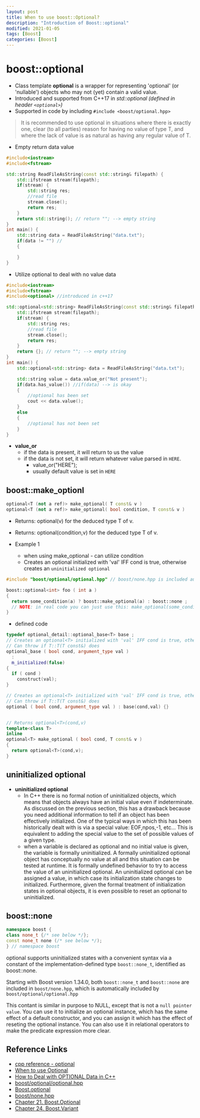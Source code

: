 ```yaml
---
layout: post
title: When to use boost::Optional?
description: "Introduction of Boost::optional"
modified: 2021-01-05
tags: [Boost]
categories: [Boost]
---
```


# boost::optional
- Class template **optional** is a wrapper for representing 'optional' (or 'nullable') objects who may not (yet) contain a valid value. 
- Introduced and supported from C++17 in *std::optional* *(defined in header `<optional>`)*  
- Supported in code by including `#include <boost/optional.hpp>`
> It is recommended to use optional<T> in situations where there is exactly one, clear (to all parties) reason for having no value of type T, and where the lack of value is as natural as having any regular value of T.




- Empty return data value

```c++
#include<iostream>
#include<fstream>

std::string ReadFileAsString(const std::string& filepath) {
    std::ifstream stream(filepath);
    if(stream) {
        std::string res;
        //read file
        stream.close();
        return res;
    }
    return std::string(); // return ""; --> empty string
}
int main() {
    std::string data = ReadFileAsString("data.txt");
    if(data != "") // 
    {

    }
}
```

- Utilize optional to deal with no value data

```c++
#include<iostream>
#include<fstream>
#include<optional> //introduced in c++17

std::optional<std::string> ReadFileAsString(const std::string& filepath) {
    std::ifstream stream(filepath);
    if(stream) {
        std::string res;
        //read file
        stream.close();
        return res;
    }
    return {}; // return ""; --> empty string
}
int main() {
    std::optional<std::string> data = ReadFileAsString("data.txt");

    std::string value = data.value_or("Not present");
    if(data.has_value()) //if(data) --> is okay
    {
        //optional has been set
        cout << data.value();
    }
    else 
    {
        //optional has not been set
    }
}
```
- **value_or**
    - if the data is present, it will return to us the value
    - if the data is not set, it will return whatever value parsed in `HERE`.
        - value_or("HERE");
        - usually default value is set in `HERE`



## boost::make_optionl

```c++
optional<T (not a ref)> make_optional( T const& v )
optional<T (not a ref)> make_optional( bool condition, T const& v )
```
- Returns: optional<T>(v) for the deduced type T of v.
- Returns: optional<T>(condition,v) for the deduced type T of v.

- Example 1
    - when using make_optional - can utilize condition
    - Creates an optional<T> initialized with 'val' IFF cond is true, otherwise creates an `uninitialized optional`  

    
```cpp
#include "boost/optional/optional.hpp" // boost/none.hpp is included automatically

boost::optional<int> foo ( int a )
{
  return some_condition(a) ? boost::make_optional(a) : boost::none ; 
  // NOTE: in real code you can just use this: make_optional(some_condition(a), a) 
}
```

- defined code 

```cpp
typedef optional_detail::optional_base<T> base ;
// Creates an optional<T> initialized with 'val' IFF cond is true, otherwise creates an uninitialzed optional<T>.
// Can throw if T::T(T const&) does
optional_base ( bool cond, argument_type val )
  :
  m_initialized(false)
{
  if ( cond )
    construct(val);
}

// Creates an optional<T> initialized with 'val' IFF cond is true, otherwise creates an uninitialized optional.
// Can throw if T::T(T const&) does
optional ( bool cond, argument_type val ) : base(cond,val) {}


// Returns optional<T>(cond,v)
template<class T>
inline
optional<T> make_optional ( bool cond, T const& v )
{
  return optional<T>(cond,v);
}
```
## uninitialized optional
- **uninitialized optional**
    - In C++ there is no formal notion of uninitialized objects, which means that objects always have an initial value even if indeterminate. As discussed on the previous section, this has a drawback because you need additional information to tell if an object has been effectively initialized. One of the typical ways in which this has been historically dealt with is via a special value: EOF,npos,-1, etc... This is equivalent to adding the special value to the set of possible values of a given type.  
    - when a variable is declared as optional<T> and no initial value is given, the variable is formally uninitialized. A formally uninitialized optional object has conceptually no value at all and this situation can be tested at runtime. It is formally undefined behavior to try to access the value of an uninitialized optional. An uninitialized optional can be assigned a value, in which case its initialization state changes to initialized. Furthermore, given the formal treatment of initialization states in optional objects, it is even possible to reset an optional to uninitialized.
## boost::none

```c++
namespace boost {
class none_t {/* see below */};
const none_t none (/* see below */);
} // namespace boost
```
optional<T> supports uninitialized states with a convenient syntax via a constant of the implementation-defined type `boost::none_t`, identified as boost::none.

Starting with Boost version 1.34.0, both `boost::none_t` and `boost::none` are included in `boost/none.hpp`, which is automatically included by `boost/optional/optional.hpp`

This contant is similar in purpose to NULL, except that is not a `null pointer value`. You can use it to initialize an optional<T> instance, which has the same effect of a default constructor, and you can assign it which has the effect of reseting the optional<T> instance. You can also use it in relational operators to make the predicate expression more clear.



## Reference Links
- [cpp reference - optional](https://en.cppreference.com/w/cpp/utility/optional)
- [When to use Optional](https://www.boost.org/doc/libs/1_64_0/libs/optional/doc/html/boost_optional/tutorial/when_to_use_optional.html)
- [How to Deal with OPTIONAL Data in C++](https://www.youtube.com/watch?v=UAAiwObNhQ0)
- [boost/optional/optional.hpp](https://www.boost.org/doc/libs/1_34_0/libs/optional/doc/optional.html#:~:text=The%20expression%20boost%3A%3Anone,be%20used%20as%20the%20parameter.)
- [Boost.optional](https://www.boost.org/doc/libs/1_64_0/libs/optional/doc/html/index.html)
- [boost/none.hpp](https://www.boost.org/doc/libs/1_64_0/libs/optional/doc/html/optional/reference.html#boost_optional.reference.header__boost_none_hpp_)
- [Chapter 21. Boost.Optional](https://theboostcpplibraries.com/boost.optional)
- [Chapter 24. Boost.Variant](https://theboostcpplibraries.com/boost.variant)